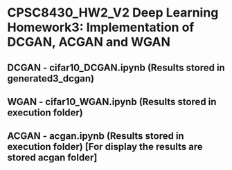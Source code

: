 # CPSC8430_HW2_V2 Deep Learning Homework3: Implementation of DCGAN, ACGAN and WGAN

## DCGAN - cifar10_DCGAN.ipynb (Results stored in generated3_dcgan)

## WGAN - cifar10_WGAN.ipynb (Results stored in execution folder)

## ACGAN - acgan.ipynb (Results stored in execution folder) [For display the results are stored acgan folder]
